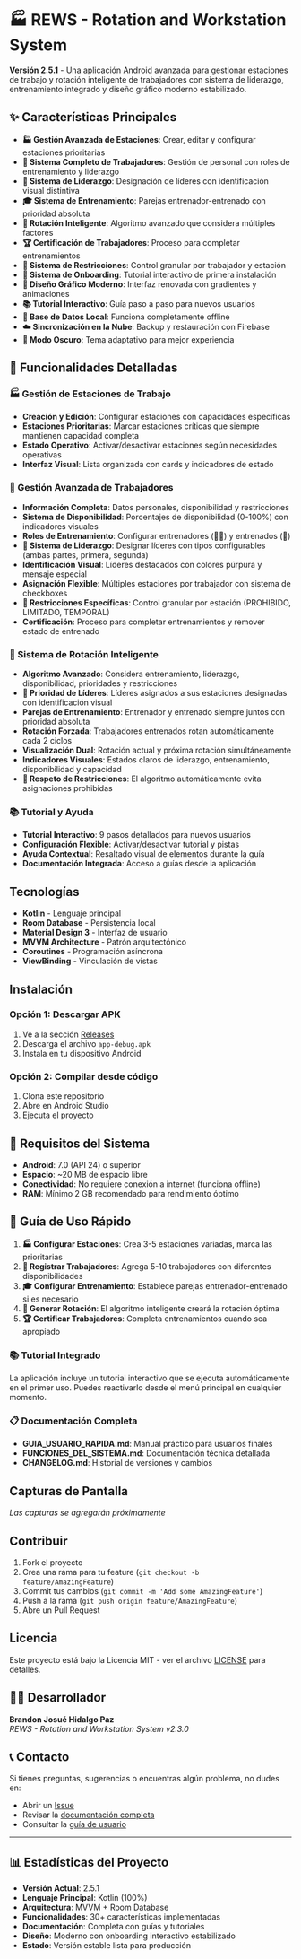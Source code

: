 # 🏭 REWS - Rotation and Workstation System

**Versión 2.5.1** - Una aplicación Android avanzada para gestionar estaciones de trabajo y rotación inteligente de trabajadores con sistema de liderazgo, entrenamiento integrado y diseño gráfico moderno estabilizado.

## ✨ Características Principales

- **🏭 Gestión Avanzada de Estaciones**: Crear, editar y configurar estaciones prioritarias
- **👥 Sistema Completo de Trabajadores**: Gestión de personal con roles de entrenamiento y liderazgo
- **👑 Sistema de Liderazgo**: Designación de líderes con identificación visual distintiva
- **🎓 Sistema de Entrenamiento**: Parejas entrenador-entrenado con prioridad absoluta
- **🔄 Rotación Inteligente**: Algoritmo avanzado que considera múltiples factores
- **🏆 Certificación de Trabajadores**: Proceso para completar entrenamientos
- **🚫 Sistema de Restricciones**: Control granular por trabajador y estación
- **🎯 Sistema de Onboarding**: Tutorial interactivo de primera instalación
- **🎨 Diseño Gráfico Moderno**: Interfaz renovada con gradientes y animaciones
- **📚 Tutorial Interactivo**: Guía paso a paso para nuevos usuarios
- **💾 Base de Datos Local**: Funciona completamente offline
- **☁️ Sincronización en la Nube**: Backup y restauración con Firebase
- **🌙 Modo Oscuro**: Tema adaptativo para mejor experiencia

## 🚀 Funcionalidades Detalladas

### 🏭 Gestión de Estaciones de Trabajo
- **Creación y Edición**: Configurar estaciones con capacidades específicas
- **Estaciones Prioritarias**: Marcar estaciones críticas que siempre mantienen capacidad completa
- **Estado Operativo**: Activar/desactivar estaciones según necesidades operativas
- **Interfaz Visual**: Lista organizada con cards y indicadores de estado

### 👥 Gestión Avanzada de Trabajadores
- **Información Completa**: Datos personales, disponibilidad y restricciones
- **Sistema de Disponibilidad**: Porcentajes de disponibilidad (0-100%) con indicadores visuales
- **Roles de Entrenamiento**: Configurar entrenadores (👨‍🏫) y entrenados (🎯)
- **👑 Sistema de Liderazgo**: Designar líderes con tipos configurables (ambas partes, primera, segunda)
- **Identificación Visual**: Líderes destacados con colores púrpura y mensaje especial
- **Asignación Flexible**: Múltiples estaciones por trabajador con sistema de checkboxes
- **🚫 Restricciones Específicas**: Control granular por estación (PROHIBIDO, LIMITADO, TEMPORAL)
- **Certificación**: Proceso para completar entrenamientos y remover estado de entrenado

### 🔄 Sistema de Rotación Inteligente
- **Algoritmo Avanzado**: Considera entrenamiento, liderazgo, disponibilidad, prioridades y restricciones
- **👑 Prioridad de Líderes**: Líderes asignados a sus estaciones designadas con identificación visual
- **Parejas de Entrenamiento**: Entrenador y entrenado siempre juntos con prioridad absoluta
- **Rotación Forzada**: Trabajadores entrenados rotan automáticamente cada 2 ciclos
- **Visualización Dual**: Rotación actual y próxima rotación simultáneamente
- **Indicadores Visuales**: Estados claros de liderazgo, entrenamiento, disponibilidad y capacidad
- **🚫 Respeto de Restricciones**: El algoritmo automáticamente evita asignaciones prohibidas

### 📚 Tutorial y Ayuda
- **Tutorial Interactivo**: 9 pasos detallados para nuevos usuarios
- **Configuración Flexible**: Activar/desactivar tutorial y pistas
- **Ayuda Contextual**: Resaltado visual de elementos durante la guía
- **Documentación Integrada**: Acceso a guías desde la aplicación

## Tecnologías

- **Kotlin** - Lenguaje principal
- **Room Database** - Persistencia local
- **Material Design 3** - Interfaz de usuario
- **MVVM Architecture** - Patrón arquitectónico
- **Coroutines** - Programación asíncrona
- **ViewBinding** - Vinculación de vistas

## Instalación

### Opción 1: Descargar APK
1. Ve a la sección [Releases](../../releases)
2. Descarga el archivo `app-debug.apk`
3. Instala en tu dispositivo Android

### Opción 2: Compilar desde código
1. Clona este repositorio
2. Abre en Android Studio
3. Ejecuta el proyecto

## 📱 Requisitos del Sistema

- **Android**: 7.0 (API 24) o superior
- **Espacio**: ~20 MB de espacio libre
- **Conectividad**: No requiere conexión a internet (funciona offline)
- **RAM**: Mínimo 2 GB recomendado para rendimiento óptimo

## 📖 Guía de Uso Rápido

1. **🏭 Configurar Estaciones**: Crea 3-5 estaciones variadas, marca las prioritarias
2. **👥 Registrar Trabajadores**: Agrega 5-10 trabajadores con diferentes disponibilidades
3. **🎓 Configurar Entrenamiento**: Establece parejas entrenador-entrenado si es necesario
4. **🔄 Generar Rotación**: El algoritmo inteligente creará la rotación óptima
5. **🏆 Certificar Trabajadores**: Completa entrenamientos cuando sea apropiado

### 📚 Tutorial Integrado
La aplicación incluye un tutorial interactivo que se ejecuta automáticamente en el primer uso. Puedes reactivarlo desde el menú principal en cualquier momento.

### 📋 Documentación Completa
- **GUIA_USUARIO_RAPIDA.md**: Manual práctico para usuarios finales
- **FUNCIONES_DEL_SISTEMA.md**: Documentación técnica detallada
- **CHANGELOG.md**: Historial de versiones y cambios

## Capturas de Pantalla

*Las capturas se agregarán próximamente*

## Contribuir

1. Fork el proyecto
2. Crea una rama para tu feature (`git checkout -b feature/AmazingFeature`)
3. Commit tus cambios (`git commit -m 'Add some AmazingFeature'`)
4. Push a la rama (`git push origin feature/AmazingFeature`)
5. Abre un Pull Request

## Licencia

Este proyecto está bajo la Licencia MIT - ver el archivo [LICENSE](LICENSE) para detalles.

## 👨‍💻 Desarrollador

**Brandon Josué Hidalgo Paz**  
*REWS - Rotation and Workstation System v2.3.0*

## 📞 Contacto

Si tienes preguntas, sugerencias o encuentras algún problema, no dudes en:
- Abrir un [Issue](../../issues)
- Revisar la [documentación completa](FUNCIONES_DEL_SISTEMA.md)
- Consultar la [guía de usuario](GUIA_USUARIO_RAPIDA.md)

---

## 📊 Estadísticas del Proyecto

- **Versión Actual**: 2.5.1
- **Lenguaje Principal**: Kotlin (100%)
- **Arquitectura**: MVVM + Room Database
- **Funcionalidades**: 30+ características implementadas
- **Documentación**: Completa con guías y tutoriales
- **Diseño**: Moderno con onboarding interactivo estabilizado
- **Estado**: Versión estable lista para producción